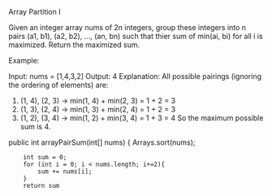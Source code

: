 Array Partition I

Given an integer array nums of 2n integers, group these integers into n pairs (a1, b1), (a2, b2), ..., (an, bn) such that thier sum of min(ai, bi) for all i is maximized. Return the maximized sum.

Example:

Input: nums = [1,4,3,2]
Output: 4
Explanation: All possible pairings (ignoring the ordering of elements) are:
1. (1, 4), (2, 3) -> min(1, 4) + min(2, 3) = 1 + 2 = 3
2. (1, 3), (2, 4) -> min(1, 3) + min(2, 4) = 1 + 2 = 3
3. (1, 2), (3, 4) -> min(1, 2) + min(3, 4) = 1 + 3 = 4
So the maximum possible sum is 4.



public int arrayPairSum(int[] nums) {
        Arrays.sort(nums);
        
        int sum = 0;
        for (int i = 0; i < nums.length; i+=2){
            sum += nums[i];
        }
        return sum
